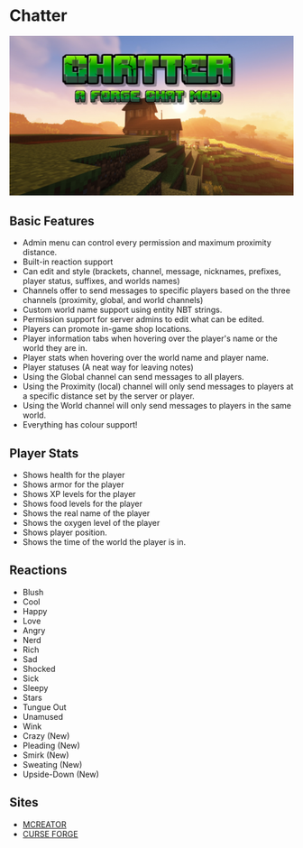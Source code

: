 # Chatter
![Logo](https://github.com/northwesttrees-gaming/Chatter/blob/main/mod-page/mod_logo.jpg?raw=true)
## Basic Features
* Admin menu can control every permission and maximum proximity distance.
* Built-in reaction support
* Can edit and style (brackets, channel, message, nicknames, prefixes, player status, suffixes, and worlds names)
* Channels offer to send messages to specific players based on the three channels (proximity, global, and world channels)
* Custom world name support using entity NBT strings.
* Permission support for server admins to edit what can be edited.
* Players can promote in-game shop locations.
* Player information tabs when hovering over the player's name or the world they are in.
* Player stats when hovering over the world name and player name.
* Player statuses (A neat way for leaving notes)
* Using the Global channel can send messages to all players.
* Using the Proximity (local) channel will only send messages to players at a specific distance set by the server or player.
* Using the World channel will only send messages to players in the same world.
* Everything has colour support!

## Player Stats
* Shows health for the player
* Shows armor for the player
* Shows XP levels for the player
* Shows food levels for the player
* Shows the real name of the player
* Shows the oxygen level of the player
* Shows player position.
* Shows the time of the world the player is in.

## Reactions
* Blush
* Cool
* Happy
* Love
* Angry
* Nerd
* Rich
* Sad
* Shocked
* Sick
* Sleepy
* Stars
* Tungue Out
* Unamused
* Wink
* Crazy (New)
* Pleading (New)
* Smirk (New)
* Sweating (New)
* Upside-Down (New)

## Sites
- [MCREATOR](https://mcreator.net/modification/84198/chatter)
- [CURSE FORGE](https://legacy.curseforge.com/minecraft/mc-mods/chatter-chat)

